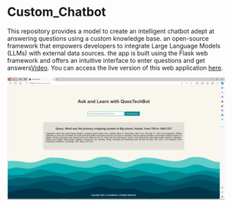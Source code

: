 # Custom_Chatbot
This repository provides a model to create an intelligent chatbot adept at answering questions using a custom knowledge base. an open-source framework that empowers developers to integrate Large Language Models (LLMs) with external data sources. the app is built using the Flask web framework and offers an intuitive interface to enter questions and get answers[Video](https://drive.google.com/file/d/1jOVZH4nUHl-4o3PGauEOlcPz-bVlRftE/view?usp=sharing). You can access the live version of this web application [here](https://vehiclealuepredictor.azurewebsites.net/). 

![Image Alt Text](https://github.com/ThaminduSulakshana/Custom_Chatbot/blob/0a807f4e07fb542a6f3e35ce35e10de6206eb769/Screenshot%20(179).png)
